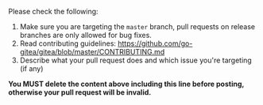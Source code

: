 Please check the following:

1. Make sure you are targeting the `master` branch, pull requests on release branches are only allowed for bug fixes.
2. Read contributing guidelines: https://github.com/go-gitea/gitea/blob/master/CONTRIBUTING.md
3. Describe what your pull request does and which issue you're targeting (if any)

**You MUST delete the content above including this line before posting, otherwise your pull request will be invalid.**
